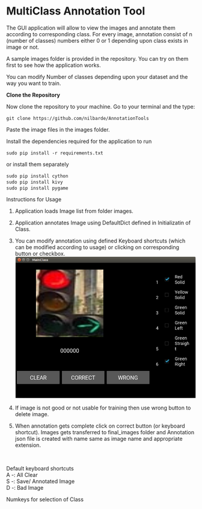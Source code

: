 # MultiClass Annotation Tool
The GUI application will allow to view the images and annotate them according to corresponding class. 
For every image, annotation consist of n (number of classes) numbers either 0 or 1 depending upon class exists in image or not. 

A sample images folder is provided in the repository. You can try on them first to see how the application works.

You can modify Number of classes depending upon your dataset and the way you want to train.

**Clone the Repository**

Now clone the repository to your machine. Go to your terminal and the type:
```
git clone https://github.com/nilbarde/AnnotationTools
```

Paste the image files in the images folder.

Install the dependencies required for the application to run

```
sudo pip install -r requirements.txt
```

or install them separately

```
sudo pip install cython
sudo pip install kivy
sudo pip install pygame
```

Instructions for Usage
1. Application loads Image list from folder images. <br>

2. Application annotates Image using DefaultDict defined in Initializatin of Class. <br>

3. You can modify annotation using defined Keyboard shortcuts (which can be modified according to usage) or clicking on corresponding button or checkbox.<br>
![Alt text](TrafficSignSample.png "Title")

4. If image is not good or not usable for training then use wrong button to delete image.<br>

5. When annotation gets complete click on correct button (or keyboard shortcut). Images gets transferred to final_images folder and Annotation json file is created with name same as image name and appropriate extension.<br>
<br>

Default keyboard shortcuts <br>
A -: All Clear <br>
S -: Save/ Annotated Image <br>
D -: Bad Image <br>

Numkeys for selection of Class <br>
